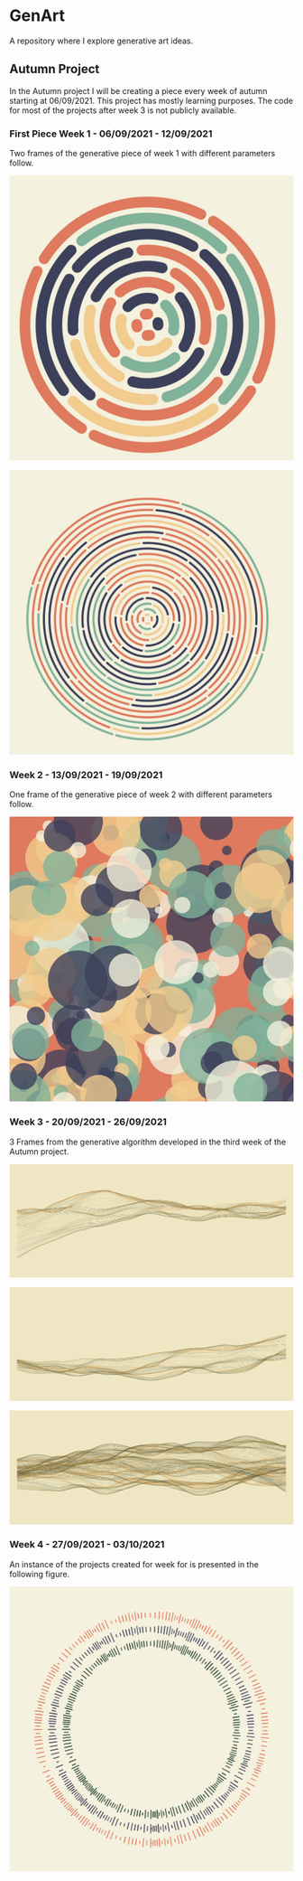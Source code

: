 # GenArt

A repository where I explore generative art ideas.

## Autumn Project

In the Autumn project I will be creating a piece every week of autumn starting at 06/09/2021. This project has mostly learning purposes. The code for most of the projects after week 3 is not publicly available.

### First Piece Week 1 - 06/09/2021 - 12/09/2021

Two frames of the generative piece of week 1 with different
parameters follow.

![First Image](/Aut2020/Week1/thick.jpg)

![Second Image](/Aut2020/Week1/thin.jpg)

### Week 2 - 13/09/2021 - 19/09/2021

One frame of the generative piece of week 2 with different
parameters follow.

![Third Image](/Aut2020/Week2/thin.jpg)

### Week 3 - 20/09/2021 - 26/09/2021

3 Frames from the generative algorithm developed in the third week of the Autumn project.

![Fourth Image](/Images/Week3/Sketch1.png)

![Fifth Image](/Images/Week3/Sketch2.png)

![Sixth Image](/Images/Week3/Sketch3.png)

### Week 4 - 27/09/2021 - 03/10/2021

An instance of the projects created for week for is presented in the following figure.

![Sixth Image](/Aut2020/Week4/Frame1.png)
